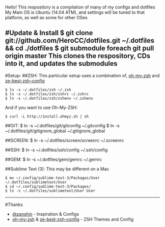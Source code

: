 Hello! This respository is a compilation of many of my configs and dotfiles
My Main OS is Ubuntu (14.04 ATM), and settings will be tuned to that platform, as well as some for other OSes

#Update & Install
	$ git clone git://github.com/HeroCC/dotfiles.git ~/.dotfiles && cd ./dotfiles
	$ git submodule foreach git pull origin master
This clones the respository, CDs into it, and updates the submodules
---

#Setup:
##ZSH:
This particular setup uses a combination of, [oh-my-zsh](https://github.com/robbyrussell/oh-my-zsh/) and [ze-best-zsh-config](https://github.com/spicycode/ze-best-zsh-config)

	$ ln -s ~/.dotfiles/zsh ~/.zsh
	$ ln -s ~/.dotfiles/zsh/zshrc ~/.zshrc
	$ ln -s ~/.dotfiles/zsh/zshenv ~/.zshenv
And if you want to use Oh-My-ZSH:

	$ curl -L http://install.ohmyz.sh | sh

##GIT:
	$ ln -s ~/.dotfiles/git/gitconfig ~/.gitconfig
	$ ln -s ~/.dotfiles/git/gitignore_global ~/.gitignore_global

##SCREEN:
	$ ln -s ~/.dotfiles/screen/screenrc ~/.screenrc

##SSH:
	$ ln -s ~/.dotfiles/ssh/config ~/.ssh/config

##GEM:
	$ ln -s ~/.dotfiles/gem/gemrc ~/.gemrc

##Sublime Text (3):
This may be different on a Mac

	$ mv ~/.config/sublime-text-3/Packages/User ~/.dotfiles/sublimetext/User
	$ cd ~/.config/sublime-text-3/Packages/
	$ ln -s ~/.dotfiles/sublimetext/User User
---

#Thanks
- [@zanshin](https://github.com/zanshin/dotfiles) - Inspiration & Configs
- [oh-my-zsh](https://github.com/robbyrussell/oh-my-zsh/) & [ze-best-zsh-config](https://github.com/spicycode/ze-best-zsh-config) - ZSH Themes and Config